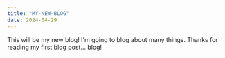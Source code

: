 ```yaml
---
title: "MY-NEW-BLOG"
date: 2024-04-29
---
```

This will be my new blog! I'm going to blog about many things. Thanks for reading my first blog post... blog!
